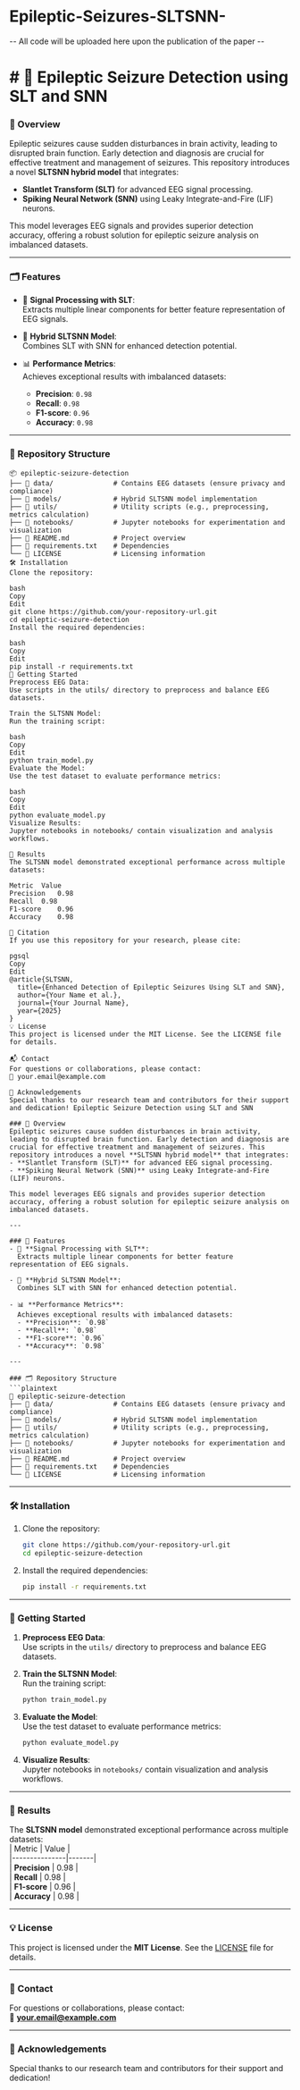 # Epileptic-Seizures-SLTSNN-


-- All code will be uploaded here upon the publication of the paper --
# # 🧠 Epileptic Seizure Detection using SLT and SNN

### 🚀 Overview  
Epileptic seizures cause sudden disturbances in brain activity, leading to disrupted brain function. Early detection and diagnosis are crucial for effective treatment and management of seizures. This repository introduces a novel **SLTSNN hybrid model** that integrates:  
- **Slantlet Transform (SLT)** for advanced EEG signal processing.  
- **Spiking Neural Network (SNN)** using Leaky Integrate-and-Fire (LIF) neurons.  

This model leverages EEG signals and provides superior detection accuracy, offering a robust solution for epileptic seizure analysis on imbalanced datasets.

---

### 🗂 Features  
- 🧪 **Signal Processing with SLT**:  
  Extracts multiple linear components for better feature representation of EEG signals.  

- 🧠 **Hybrid SLTSNN Model**:  
  Combines SLT with SNN for enhanced detection potential.  

- 📊 **Performance Metrics**:  
  Achieves exceptional results with imbalanced datasets:  
  - **Precision**: `0.98`  
  - **Recall**: `0.98`  
  - **F1-score**: `0.96`  
  - **Accuracy**: `0.98`  

---

### 📂 Repository Structure  
```plaintext
📦 epileptic-seizure-detection
├── 📁 data/               # Contains EEG datasets (ensure privacy and compliance)
├── 📁 models/             # Hybrid SLTSNN model implementation
├── 📁 utils/              # Utility scripts (e.g., preprocessing, metrics calculation)
├── 📁 notebooks/          # Jupyter notebooks for experimentation and visualization
├── 📜 README.md           # Project overview
├── 📜 requirements.txt    # Dependencies
└── 📜 LICENSE             # Licensing information
🛠️ Installation
Clone the repository:

bash
Copy
Edit
git clone https://github.com/your-repository-url.git
cd epileptic-seizure-detection
Install the required dependencies:

bash
Copy
Edit
pip install -r requirements.txt
🚀 Getting Started
Preprocess EEG Data:
Use scripts in the utils/ directory to preprocess and balance EEG datasets.

Train the SLTSNN Model:
Run the training script:

bash
Copy
Edit
python train_model.py
Evaluate the Model:
Use the test dataset to evaluate performance metrics:

bash
Copy
Edit
python evaluate_model.py
Visualize Results:
Jupyter notebooks in notebooks/ contain visualization and analysis workflows.

🧪 Results
The SLTSNN model demonstrated exceptional performance across multiple datasets:

Metric	Value
Precision	0.98
Recall	0.98
F1-score	0.96
Accuracy	0.98

📖 Citation
If you use this repository for your research, please cite:

pgsql
Copy
Edit
@article{SLTSNN,
  title={Enhanced Detection of Epileptic Seizures Using SLT and SNN},
  author={Your Name et al.},
  journal={Your Journal Name},
  year={2025}
}
💡 License
This project is licensed under the MIT License. See the LICENSE file for details.

📬 Contact
For questions or collaborations, please contact:
📧 your.email@example.com

🌟 Acknowledgements
Special thanks to our research team and contributors for their support and dedication! Epileptic Seizure Detection using SLT and SNN

### 🚀 Overview  
Epileptic seizures cause sudden disturbances in brain activity, leading to disrupted brain function. Early detection and diagnosis are crucial for effective treatment and management of seizures. This repository introduces a novel **SLTSNN hybrid model** that integrates:  
- **Slantlet Transform (SLT)** for advanced EEG signal processing.  
- **Spiking Neural Network (SNN)** using Leaky Integrate-and-Fire (LIF) neurons.  

This model leverages EEG signals and provides superior detection accuracy, offering a robust solution for epileptic seizure analysis on imbalanced datasets.

---

### 🷰 Features  
- 🧪 **Signal Processing with SLT**:  
  Extracts multiple linear components for better feature representation of EEG signals.  

- 🧐 **Hybrid SLTSNN Model**:  
  Combines SLT with SNN for enhanced detection potential.  

- 📊 **Performance Metrics**:  
  Achieves exceptional results with imbalanced datasets:  
  - **Precision**: `0.98`  
  - **Recall**: `0.98`  
  - **F1-score**: `0.96`  
  - **Accuracy**: `0.98`  

---

### 🗂️ Repository Structure  
```plaintext
📆 epileptic-seizure-detection
├── 📝 data/               # Contains EEG datasets (ensure privacy and compliance)
├── 📝 models/             # Hybrid SLTSNN model implementation
├── 📝 utils/              # Utility scripts (e.g., preprocessing, metrics calculation)
├── 📝 notebooks/          # Jupyter notebooks for experimentation and visualization
├── 📏 README.md           # Project overview
├── 📏 requirements.txt    # Dependencies
└── 📏 LICENSE             # Licensing information
```

---

### 🛠️ Installation  

1. Clone the repository:  
   ```bash
   git clone https://github.com/your-repository-url.git
   cd epileptic-seizure-detection
   ```

2. Install the required dependencies:  
   ```bash
   pip install -r requirements.txt
   ```

---

### 🚀 Getting Started  

1. **Preprocess EEG Data**:  
   Use scripts in the `utils/` directory to preprocess and balance EEG datasets.  

2. **Train the SLTSNN Model**:  
   Run the training script:  
   ```bash
   python train_model.py
   ```

3. **Evaluate the Model**:  
   Use the test dataset to evaluate performance metrics:  
   ```bash
   python evaluate_model.py
   ```

4. **Visualize Results**:  
   Jupyter notebooks in `notebooks/` contain visualization and analysis workflows.  

---

### 🧪 Results  
The **SLTSNN model** demonstrated exceptional performance across multiple datasets:  
| Metric        | Value |  
|---------------|-------|  
| **Precision** | 0.98  |  
| **Recall**    | 0.98  |  
| **F1-score**  | 0.96  |  
| **Accuracy**  | 0.98  |  

---




### 💡 License  
This project is licensed under the **MIT License**. See the [LICENSE](LICENSE) file for details.  

---

### 📩 Contact  
For questions or collaborations, please contact:  
📧 **your.email@example.com**  

---

### 🌟 Acknowledgements  
Special thanks to our research team and contributors for their support and dedication!
